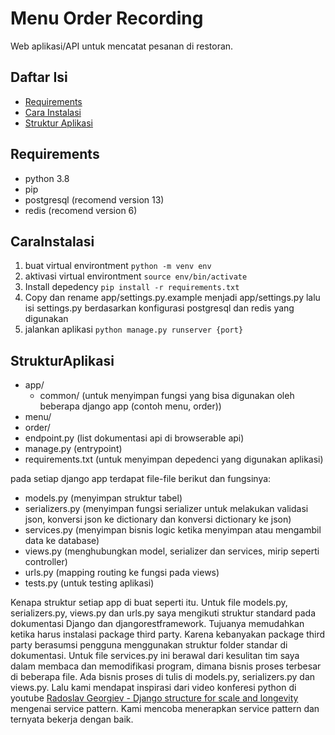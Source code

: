 # Menu Order Recording
Web aplikasi/API untuk mencatat pesanan di restoran.

## Daftar Isi
- [Requirements](##Requirements)
- [Cara Instalasi](##CaraInstalasi)
- [Struktur Aplikasi](##StrukturAplikasi)

## Requirements
- python 3.8
- pip
- postgresql (recomend version 13)
- redis (recomend version 6)

## CaraInstalasi
1. buat virtual environtment `python -m venv env`
1. aktivasi virtual environtment `source env/bin/activate`
1. Install depedency `pip install -r requirements.txt`
1. Copy dan rename app/settings.py.example menjadi app/settings.py lalu isi settings.py berdasarkan konfigurasi postgresql dan redis yang digunakan
1. jalankan aplikasi `python manage.py runserver {port}`

## StrukturAplikasi
- app/
    - common/ (untuk menyimpan fungsi yang bisa digunakan oleh beberapa django app (contoh menu, order))
- menu/
- order/
- endpoint.py (list dokumentasi api di browserable api)
- manage.py (entrypoint)
- requirements.txt (untuk menyimpan depedenci yang digunakan aplikasi)

pada setiap django app terdapat file-file berikut dan fungsinya:
- models.py (menyimpan struktur tabel)
- serializers.py (menyimpan fungsi serializer untuk melakukan validasi json, konversi json ke dictionary dan konversi dictionary ke json)
- services.py (menyimpan bisnis logic ketika menyimpan atau mengambil data ke database)
- views.py (menghubungkan model, serializer dan services, mirip seperti controller)
- urls.py (mapping routing ke fungsi pada views)
- tests.py (untuk testing aplikasi)

Kenapa struktur setiap app di buat seperti itu. Untuk file models.py, serializers.py, views.py dan urls.py saya mengikuti struktur standard pada dokumentasi Django dan djangorestframework. Tujuanya memudahkan ketika harus instalasi package third party. Karena kebanyakan package third party berasumsi pengguna menggunakan struktur folder standar di dokumentasi. Untuk file services.py ini berawal dari kesulitan tim saya dalam membaca dan memodifikasi program, dimana bisnis proses terbesar di beberapa file. Ada bisnis proses di tulis di models.py, serializers.py dan views.py. Lalu kami mendapat inspirasi dari video konferesi python di youtube [Radoslav Georgiev - Django structure for scale and longevity](https://www.youtube.com/watch?v=yG3ZdxBb1oo) mengenai service pattern. Kami mencoba menerapkan service pattern dan ternyata bekerja dengan baik.
